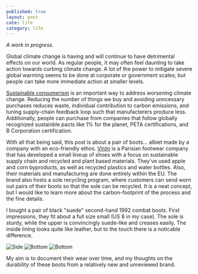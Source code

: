 ```yaml
---
published: true
layout: post
cate: life
category: life
---
```

*A work in progress*. 

Global climate change is having and will continue to have detrimental effects on our world. As regular people, it may often feel daunting to take action towards curbing climate change. A lot of the power to mitigate severe global warming seems to be done at corporate or government scales; but people can take more immediate action at smaller levels.

[Sustainable consumerism](https://link.springer.com/article/10.1186/s40689-015-0002-1) is an important way to address worsening climate change. Reducing the number of things we buy and avoiding unncessary purchases reduces waste, individual contribution to carbon emissions, and tuning supply-chain feedback loop such that manufacterers produce less. Additionally, people can purchase from companies that follow globally recognized sustainble pacts like 1% for the planet, PETA certifications, and B Corporation certification.

With all that being said, this post is about a pair of boots... albiet made by a company with an eco-friendly ethos. [Virón](https://viron-world.com/) is a Parisian footwear company that has developed a small lineup of shoes with a focus on sustainable supply chain and recycled and plant based materials. They've used apple and corn byproducts, as well as recycled plastics and water bottles. Also, their materials and manufacturing are done entirely within the EU. The brand also hosts a sole recycling program, where customers can send worn out pairs of their boots so that the sole can be recycled. It is a neat concept, but I would like to learn more about the carbon-footprint of the process and the fine details.

I bought a pair of black "suede" second-hand 1992 combat boots. First impressions, they fit about a full size small (US 8 in my case). The sole is sturdy, while the upper is convincingly suede-like and creases easily. The inside lining looks quite like leather, but to the touch there is a noticable difference. 

<img src="https://raw.githubusercontent.com/garcharnav/garcharnav.github.io/master/images/vside1.jpg" alt="Side">

<img src="https://raw.githubusercontent.com/garcharnav/garcharnav.github.io/master/images/vbottom.jpg" alt="Bottom">

<img src="https://raw.githubusercontent.com/garcharnav/garcharnav.github.io/master/images/vback.jpg" alt="Bottom">

My aim is to document their wear over time, and my thoughts on the durability of these boots from a relatively new and unreviewed brand.
